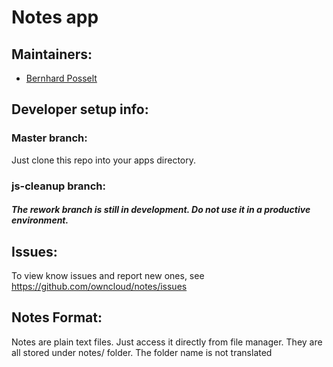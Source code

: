 
Notes app
============

Maintainers:
------------

- [Bernhard Posselt](https://github.com/Raydiation)

Developer setup info:
---------------------
### Master branch:
Just clone this repo into your apps directory.

### js-cleanup branch:

##### The rework branch is still in development. Do not use it in a productive environment.


Issues:
---------------------

To view know issues and report new ones,
see  https://github.com/owncloud/notes/issues


Notes Format:
--------------------
Notes are plain text files. Just access it directly from file manager.
They are all stored under notes/ folder. The folder name is not translated
